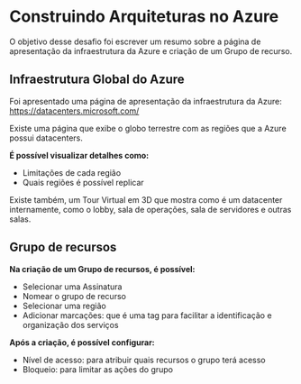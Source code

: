 # Construindo Arquiteturas no Azure

O objetivo desse desafio foi escrever um resumo sobre a página de apresentação da infraestrutura da Azure e criação de um Grupo de recurso.

## Infraestrutura Global do Azure

Foi apresentado uma página de apresentação da infraestrutura da Azure: https://datacenters.microsoft.com/

Existe uma página que exibe o globo terrestre com as regiões que a Azure possui datacenters.

**É possível visualizar detalhes como:**
- Limitações de cada região
- Quais regiões é possível replicar

Existe também, um Tour Virtual em 3D que mostra como é um datacenter internamente, como o lobby, sala de operações, sala de servidores e outras salas.

## Grupo de recursos

**Na criação de um Grupo de recursos, é possível:**
- Selecionar uma Assinatura
- Nomear o grupo de recurso
- Selecionar uma região
- Adicionar marcações: que é uma tag para facilitar a identificação e organização dos serviços

**Após a criação, é possível configurar:**
- Nível de acesso: para atribuir quais recursos o grupo terá acesso
- Bloqueio: para limitar as ações do grupo
